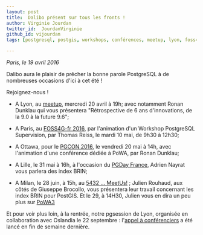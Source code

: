 ```yaml
---
layout: post
title:  Dalibo présent sur tous les fronts !
author: Virginie Jourdan
twitter_id:  JourdanVirginie   
github_id: vijourdan
tags: [postgresql, postgis, workshops, conférences, meetup, lyon, foss4g, pgcon, pgday, brin, meetus, italie, canada]

---
```

*Paris, le 19 avril 2016*

Dalibo aura le plaisir de prêcher la bonne parole PostgreSQL à de nombreuses occasions d'ici à cet été !


<!--MORE-->

Rejoignez-nous !

  * A Lyon, au [meetup](http://www.meetup.com/fr-FR/PostgreSQL-User-Group-Lyon/events/230034143/?eventId=230034143), mercredi 20 avril à 19h; avec notamment Ronan Dunklau qui vous présentera "Rétrospective de 6 ans d'innovations, de la 9.0 à la future 9.6";

  * A Paris, au [FOSS4G-fr 2016](http://osgeo.asso.fr/foss4gfr-2016/programme.html), par l'animation d'un Workshop PostgreSQL Supervision, par Thomas Reiss, le mardi 10 mai, de 9h30 à 12h30;

  * A Ottawa, pour le [PGCON 2016](https://www.pgcon.org/2016/schedule/events/951.en.html), le vendredi 20 mai à 14h, avec l'animation d'une conférence dédiée à PoWA, par Ronan Dunklau;

  * A Lille, le 31 mai à 16h, à l'occasion du [PGDay France](http://www.pgday.fr/programme.html#index-brin), Adrien Nayrat vous parlera des index BRIN;

  * A Milan, le 28 juin, à 15h, au [5432 ... MeetUs!](http://5432meet.us/en/schedule/talk-5-en/) ; Julien Rouhaud, aux côtés de Giuseppe Brocollo, vous présentera leur travail concernant les index BRIN pour PostGIS.
Et le 29, à 14H30, Julien vous en dira un peu plus sur [PoWA3](http://5432meet.us/en/schedule/talk-9-en/)

Et pour voir plus loin, à la rentrée, notre pgsession de Lyon, organisée en collaboration avec Oslandia le 22 septembre : l'[appel à conférenciers](http://blog.dalibo.com/2016/04/14/CFP-pgsession-septembre.html) a été lancé en fin de semaine dernière.
